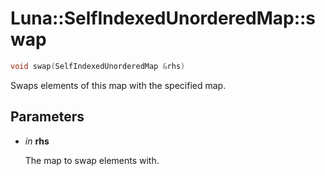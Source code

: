 # Luna::SelfIndexedUnorderedMap::swap

```c++
void swap(SelfIndexedUnorderedMap &rhs)
```

Swaps elements of this map with the specified map. 



## Parameters
* *in* **rhs**

    The map to swap elements with. 

